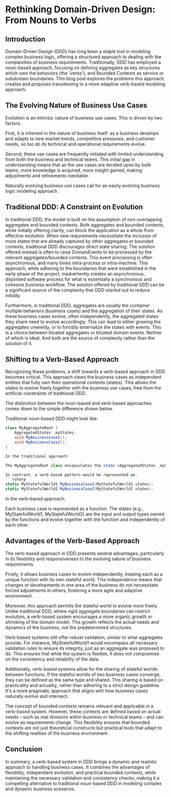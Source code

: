 # Rethinking Domain-Driven Design: From Nouns to Verbs

## Introduction
Domain-Driven Design (DDD) has long been a staple tool in modeling complex business logic, offering a structured approach to dealing with the complexities of business requirements. Traditionally, DDD has employed a noun-based approach, focusing on defining aggregates as key structures which own the behaviors (the 'verbs'), and Bounded Contexts as service or subdomain boundaries. This blog post explores the problems this approach creates and proposes transitioning to a more adaptive verb-based modeling approach.

## The Evolving Nature of Business Use Cases
Evolution is an intrinsic nature of business use cases. This is driven by two factors.

First, it is inherent in the nature of business itself: as a business develops and adapts to new market trends, competitive pressures, and customer needs, so too do its technical and operational requirements evolve.

Second, these use cases are frequently initiated with limited understanding from both the business and technical teams. This initial gap in understanding means that as the use cases are iterated upon by both teams, more knowledge is acquired, more insight gained, making adjustments and refinements inevitable.

Naturally evolving business use cases call for an easily evolving business logic modeling approach.

## Traditional DDD: A Constraint on Evolution
In traditional DDD, the model is built on the assumption of non-overlapping aggregates and bounded contexts. Both aggregates and bounded contexts, while initially offering clarity, can block the application as a whole from effective evolution. When new requirements necessitate the inclusion of more states that are already captured by other aggregates or bounded contexts, traditional DDD discourages direct state sharing. The solution offered instead is often to raise DomainEvents to be processed by the relevant aggregates/bounded contexts. This event processing is often asynchronous, and many times intra-process or intra-machine. This approach, while adhering to the boundaries that were established in the early phase of the project, inadvertently creates an asynchronous, disjointed software process for what is essentially a synchronous and cohesive business workflow. The solution offered by traditional DDD can be a significant source of the complexity that DDD started out to reduce initially.

Furthermore, in traditional DDD, aggregates are usually the container multiple behaviors (business cases) and the aggregation of their states. As these business cases evolve, often independently, the aggregated states they share need to evolve accordingly. This can lead to either growing the aggregates unwieldy, or to forcibly externalize the states with events. This is a choice between bloated aggregates or bloated domain events. Neither of which is ideal. And both are the source of complexity rather than the solution of it.

## Shifting to a Verb-Based Approach
Recognizing these problems, a shift towards a verb-based approach in DDD becomes critical. This approach views the business cases as independent entities that fully own their operational contexts (states). This allows the states to evolve freely together with the business use cases, free from the artificial constraints of traditional DDD.

The distinction between the noun-based and verb-based approaches comes down to the simple difference shown below.

Traditional noun-based DDD might look like:
```csharp
class MyAggregateRoot {
    AggregatedStates _myStates;
    void MyBusinessCase1();
    void MyBusinessCase2();
}

In the traditional approach:

The MyAggregateRoot class encapsulates the state (AggregatedStates _myStates) for both use cases (MyBusinessCase1, MyBusinessCase2). This pattern focuses on modeling the aggregate (noun) and the use cases are part of the noun.

In contrast, a verb-based pattern would be represented as:
```csharp
static MyStatefulWorld1 MyBusinessCase1(MyStatefulWorld1 states);
static MyStatefulWorld2 MyBusinessCase2(MyStatefulWorld2 states);
```
In the verb-based approach:

Each business case is represented as a function. The states (e.g., MyStatefulWorld1, MyStatefulWorld2) are the input and output types owned by the functions and evolve together with the function and independently of each other.

## Advantages of the Verb-Based Approach
The verb-based approach in DDD presents several advantages, particularly in its flexibility and responsiveness to the evolving nature of business requirements.

Firstly, it allows business cases to evolve independently, treating each as a unique function with its own stateful world. This independence means that changes or developments in one area of the business do not necessitate forced adjustments in others, fostering a more agile and adaptive environment.

Moreover, this approach permits the stateful world to evolve more freely. Unlike traditional DDD, where rigid aggregate boundaries can restrict evolution, a verb-based system encourages a more organic growth or shrinking of the domain model. This growth reflects the actual needs and dynamics of the business, not the predetermined structures.

Verb-based systems still offer robust validation, similar to what aggregates provide. For instance, MyStatefulWorld1 would encompass all necessary validation rules to ensure its integrity, just as an aggregate was proposed to do. This ensures that while the system is flexible, it does not compromise on the consistency and reliability of the data.

Additionally, verb-based systems allow for the sharing of stateful worlds between functions. If the stateful worlds of two business cases converge, they can be defined as the same type and shared. This sharing is based on practicality and actuality, rather than adhering to a strict design guideline. It's a more pragmatic approach that aligns with how business cases naturally evolve and intersect.

The concept of bounded contexts remains relevant and applicable in a verb-based system. However, these contexts are defined based on actual needs – such as real divisions within business or technical teams – and can evolve as requirements change. This flexibility ensures that bounded contexts are not just theoretical constructs but practical tools that adapt to the shifting realities of the business environment.

## Conclusion
In summary, a verb-based system in DDD brings a dynamic and realistic approach to handling business cases. It combines the advantages of flexibility, independent evolution, and practical bounded contexts, while maintaining the necessary validation and consistency checks, making it a compelling alternative to traditional noun-based DDD in modeling complex and dynamic business scenarios.